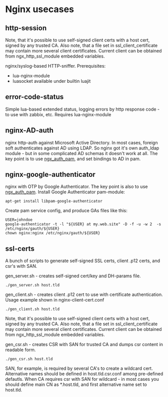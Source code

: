# Nginx usecases

## http-session 
Note, that it's possible to use self-signed client certs with a host cert, signed by any trusted CA. 
Also note, that a file set in ssl_client_certificate may contain more several client certificates. Current client can be obtained from ngx_http_ssl_module embedded variables. 

nginx/syslog-based HTTP-sniffer. Prerequisites:
 - lua-nginx-module
 - luasocket available under builtin luajit 

## error-code-status 

Simple lua-based extended status, logging errors by http response code - to use with zabbix, etc. Requires lua-nginx-module

## nginx-AD-auth 

nginx http-auth against Microsoft Active Directory. 
In most cases, foreign soft authenticates against AD using LDAP. So nginx got it's own auth_ldap module - but in some complicated AD schemas it doesn't work at all. 
The key point is to use [ngx_auth_pam](https://github.com/sto/ngx_http_auth_pam_module), and set bindings to AD in pam. 

## nginx-google-authenticator

nginx with OTP by Google Authenticator. 
The key point is also to use [ngx_auth_pam](https://github.com/sto/ngx_http_auth_pam_module). 
Install Google Authenticator pam-module:
```
apt-get install libpam-google-authenticator
```

Create pam service config, and produce GAs files like this: 
```
USER=johndoe
google-authenticator -t -l "${USER} at my.web.site" -D -f -u -w 2  -s /etc/nginx/gauth/${USER}
chown nginx:nginx /etc/nginx/gauth/${USER}
```

## ssl-certs

A bunch of scripts to generate self-signed SSL certs, client .p12 certs, and csr's with SAN. 

gen_server.sh - creates self-signed cert/key and DH-params file. 
```
./gen_server.sh host.tld 

```

gen_client.sh - creates client .p12 cert to use with certificate authentication. Usage example shown in nginx-client-cert.conf
```
./gen_client.sh host.tld 

```
Note, that it's possible to use self-signed client certs with a host cert, signed by any trusted CA. 
Also note, that a file set in ssl_client_certificate may contain more several client certificates. Current client can be obtained from ngx_http_ssl_module embedded variables. 

gen_csr.sh - creates CSR with SAN for trusted CA and dumps csr content in readable form. 
```
./gen_csr.sh host.tld 

```
SAN, for example, is required by several CA's to create a wildcard cert. Alternative names should be defined in host.tld.csr.conf among pre-defined defautls. 
When CA requires csr with SAN for wildcard - in most cases you should define main CN as *.host.tld, and first alternative name set to host.tld. 
